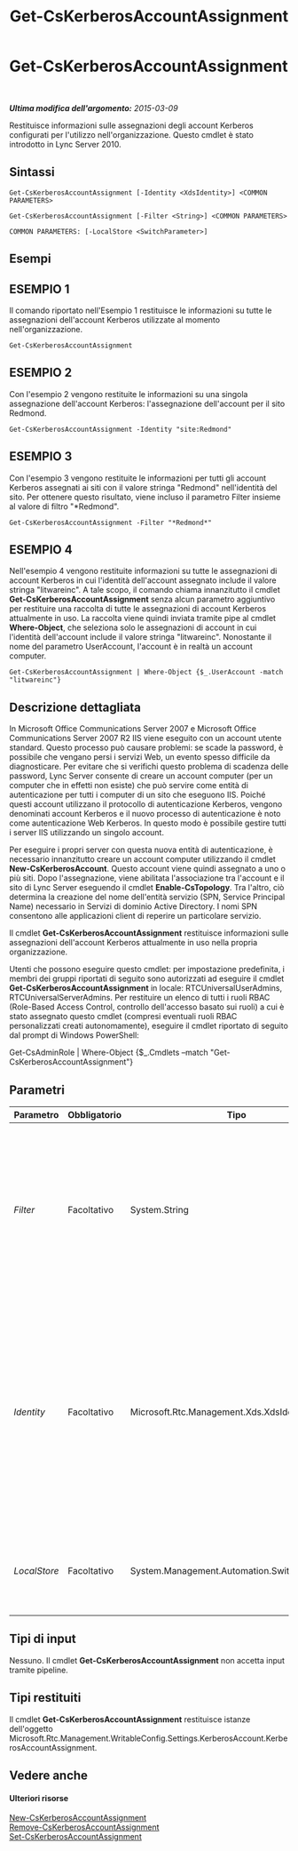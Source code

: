 ﻿---
title: Get-CsKerberosAccountAssignment
TOCTitle: Get-CsKerberosAccountAssignment
ms:assetid: 6eaba274-1693-42a7-841d-513bc1153647
ms:mtpsurl: https://technet.microsoft.com/it-it/library/Gg398526(v=OCS.15)
ms:contentKeyID: 49300914
ms.date: 08/24/2015
mtps_version: v=OCS.15
ms.translationtype: HT
---

# Get-CsKerberosAccountAssignment

 

_**Ultima modifica dell'argomento:** 2015-03-09_

Restituisce informazioni sulle assegnazioni degli account Kerberos configurati per l'utilizzo nell'organizzazione. Questo cmdlet è stato introdotto in Lync Server 2010.

## Sintassi

    Get-CsKerberosAccountAssignment [-Identity <XdsIdentity>] <COMMON PARAMETERS>

    Get-CsKerberosAccountAssignment [-Filter <String>] <COMMON PARAMETERS>

    COMMON PARAMETERS: [-LocalStore <SwitchParameter>]

## Esempi

## ESEMPIO 1

Il comando riportato nell'Esempio 1 restituisce le informazioni su tutte le assegnazioni dell'account Kerberos utilizzate al momento nell'organizzazione.

    Get-CsKerberosAccountAssignment

## ESEMPIO 2

Con l'esempio 2 vengono restituite le informazioni su una singola assegnazione dell'account Kerberos: l'assegnazione dell'account per il sito Redmond.

    Get-CsKerberosAccountAssignment -Identity "site:Redmond"

## ESEMPIO 3

Con l'esempio 3 vengono restituite le informazioni per tutti gli account Kerberos assegnati ai siti con il valore stringa "Redmond" nell'identità del sito. Per ottenere questo risultato, viene incluso il parametro Filter insieme al valore di filtro "\*Redmond".

    Get-CsKerberosAccountAssignment -Filter "*Redmond*"

## ESEMPIO 4

Nell'esempio 4 vengono restituite informazioni su tutte le assegnazioni di account Kerberos in cui l'identità dell'account assegnato include il valore stringa "litwareinc". A tale scopo, il comando chiama innanzitutto il cmdlet **Get-CsKerberosAccountAssignment** senza alcun parametro aggiuntivo per restituire una raccolta di tutte le assegnazioni di account Kerberos attualmente in uso. La raccolta viene quindi inviata tramite pipe al cmdlet **Where-Object**, che seleziona solo le assegnazioni di account in cui l'identità dell'account include il valore stringa "litwareinc". Nonostante il nome del parametro UserAccount, l'account è in realtà un account computer.

    Get-CsKerberosAccountAssignment | Where-Object {$_.UserAccount -match "litwareinc"}

## Descrizione dettagliata

In Microsoft Office Communications Server 2007 e Microsoft Office Communications Server 2007 R2 IIS viene eseguito con un account utente standard. Questo processo può causare problemi: se scade la password, è possibile che vengano persi i servizi Web, un evento spesso difficile da diagnosticare. Per evitare che si verifichi questo problema di scadenza delle password, Lync Server consente di creare un account computer (per un computer che in effetti non esiste) che può servire come entità di autenticazione per tutti i computer di un sito che eseguono IIS. Poiché questi account utilizzano il protocollo di autenticazione Kerberos, vengono denominati account Kerberos e il nuovo processo di autenticazione è noto come autenticazione Web Kerberos. In questo modo è possibile gestire tutti i server IIS utilizzando un singolo account.

Per eseguire i propri server con questa nuova entità di autenticazione, è necessario innanzitutto creare un account computer utilizzando il cmdlet **New-CsKerberosAccount**. Questo account viene quindi assegnato a uno o più siti. Dopo l'assegnazione, viene abilitata l'associazione tra l'account e il sito di Lync Server eseguendo il cmdlet **Enable-CsTopology**. Tra l'altro, ciò determina la creazione del nome dell'entità servizio (SPN, Service Principal Name) necessario in Servizi di dominio Active Directory. I nomi SPN consentono alle applicazioni client di reperire un particolare servizio.

Il cmdlet **Get-CsKerberosAccountAssignment** restituisce informazioni sulle assegnazioni dell'account Kerberos attualmente in uso nella propria organizzazione.

Utenti che possono eseguire questo cmdlet: per impostazione predefinita, i membri dei gruppi riportati di seguito sono autorizzati ad eseguire il cmdlet **Get-CsKerberosAccountAssignment** in locale: RTCUniversalUserAdmins, RTCUniversalServerAdmins. Per restituire un elenco di tutti i ruoli RBAC (Role-Based Access Control, controllo dell'accesso basato sui ruoli) a cui è stato assegnato questo cmdlet (compresi eventuali ruoli RBAC personalizzati creati autonomamente), eseguire il cmdlet riportato di seguito dal prompt di Windows PowerShell:

Get-CsAdminRole | Where-Object {$\_.Cmdlets –match "Get-CsKerberosAccountAssignment"}

## Parametri


<table>
<colgroup>
<col style="width: 25%" />
<col style="width: 25%" />
<col style="width: 25%" />
<col style="width: 25%" />
</colgroup>
<thead>
<tr class="header">
<th>Parametro</th>
<th>Obbligatorio</th>
<th>Tipo</th>
<th>Descrizione</th>
</tr>
</thead>
<tbody>
<tr class="odd">
<td><p><em>Filter</em></p></td>
<td><p>Facoltativo</p></td>
<td><p>System.String</p></td>
<td><p>Consente di utilizzare i caratteri jolly per specificare l'assegnazione (o le assegnazioni) dell'account Kerberos da restituire. Ad esempio, questa sintassi restituisce tutte le assegnazioni dell'account che includono il valore stringa &quot;Europe&quot;: -Filter &quot;*Europe*&quot;.</p>
<p>Non è possibile utilizzare i parametri Filter e Identity nello stesso comando.</p></td>
</tr>
<tr class="even">
<td><p><em>Identity</em></p></td>
<td><p>Facoltativo</p></td>
<td><p>Microsoft.Rtc.Management.Xds.XdsIdentity</p></td>
<td><p>Identificatore univoco del sito a cui è stato assegnato l'account Kerberos, ad esempio: -Identity &quot;site:Redmond&quot;. Si tratta dell'identità del sito, non dell'account computer. Non è possibile utilizzare caratteri jolly quando si specifica l'identità del sito. Per utilizzare i caratteri jolly, occorre invece utilizzare il parametro Filter.</p>
<p>Se non sono inclusi né il parametro Identity né il parametro Filter, il cmdlet <strong>Get-CsKerberosAccountAssignment</strong> restituisce tutte le assegnazioni di account Kerberos configurate per l'utilizzo nell'organizzazione.</p></td>
</tr>
<tr class="odd">
<td><p><em>LocalStore</em></p></td>
<td><p>Facoltativo</p></td>
<td><p>System.Management.Automation.SwitchParameter</p></td>
<td><p>Consente di recuperare i dati dell'assegnazione Kerberos dalla replica locale dell'archivio di gestione centrale anziché dall'archivio di gestione centrale stesso.</p></td>
</tr>
</tbody>
</table>


## Tipi di input

Nessuno. Il cmdlet **Get-CsKerberosAccountAssignment** non accetta input tramite pipeline.

## Tipi restituiti

Il cmdlet **Get-CsKerberosAccountAssignment** restituisce istanze dell'oggetto Microsoft.Rtc.Management.WritableConfig.Settings.KerberosAccount.KerberosAccountAssignment.

## Vedere anche

#### Ulteriori risorse

[New-CsKerberosAccountAssignment](new-cskerberosaccountassignment.md)  
[Remove-CsKerberosAccountAssignment](remove-cskerberosaccountassignment.md)  
[Set-CsKerberosAccountAssignment](set-cskerberosaccountassignment.md)

